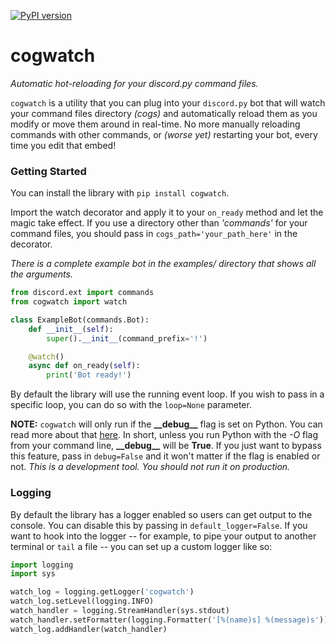 [![PyPI version](https://badge.fury.io/py/cogwatch.svg)](https://badge.fury.io/py/cogwatch)

# cogwatch

*Automatic hot-reloading for your discord.py command files.*

`cogwatch` is a utility that you can plug into your `discord.py` bot that will watch your command files directory *(cogs)* 
and automatically reload them as you modify or move them around in real-time. No more manually reloading commands with 
other commands, or *(worse yet)* restarting your bot, every time you edit that embed!

### Getting Started
You can install the library with `pip install cogwatch`.

Import the watch decorator and apply it to your `on_ready` method and let the magic take effect. If you use a 
directory other than *'commands'* for your command files, you should pass in `cogs_path='your_path_here'` in the decorator.

*There is a complete example bot in the *examples/* directory that shows all the arguments.*

```python
from discord.ext import commands
from cogwatch import watch

class ExampleBot(commands.Bot):
    def __init__(self):
        super().__init__(command_prefix='!')

    @watch()
    async def on_ready(self):
        print('Bot ready!')
```

By default the library will use the running event loop. If you wish to pass in a specific loop, you can do so with the
`loop=None` parameter.

**NOTE:** `cogwatch` will only run if the **\_\_debug\_\_** flag is set on Python. You can read more about that 
[here](https://docs.python.org/3/library/constants.html). In short, unless you run Python with the *-O* flag from
your command line, **\_\_debug\_\_** will be **True**. If you just want to bypass this feature, pass in `debug=False` and
it won't matter if the flag is enabled or not. *This is a development tool. You should not run it on production.*

### Logging
By default the library has a logger enabled so users can get output to the console. You can disable this by
passing in `default_logger=False`. If you want to hook into the logger -- for example, to pipe your output to another
terminal or `tail` a file -- you can set up a custom logger like so:

```python
import logging
import sys

watch_log = logging.getLogger('cogwatch')
watch_log.setLevel(logging.INFO)
watch_handler = logging.StreamHandler(sys.stdout)
watch_handler.setFormatter(logging.Formatter('[%(name)s] %(message)s'))
watch_log.addHandler(watch_handler)
```
